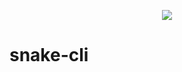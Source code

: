 <p align="center">
    <img src="https://github.com/iolave/snake-cli/actions/workflows/makefile.yml/badge.svg">
</p>

# snake-cli
[badge-test]: https://github.com/iolave/snake-cli/actions/workflows/makefile.yml/badge.svg